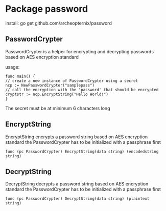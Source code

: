 # Package password

install:
 go get github.com/archeopternix/password

## PasswordCrypter
PasswordCrypter is a helper for encrypting and decrypting passwords based on
AES encryption standard

usage:
```
func main() {
// create a new instance of PasswordCrypter using a secret
ncp := NewPasswordCrypter("samplepass")
// call the encryption with the 'password' that should be encrypted
cryptstr := ncp.EncryptString("Hello World!")
}
```

The secret must be at minimum 6 characters long

## EncryptString
EncryptString encrypts a password string based on AES encryption standard
the PasswordCrypter has to be initialized with a passphrase first
```
func (pc PasswordCrypter) EncryptString(data string) (encodedstring string)
```
	
## DecryptString
DecryptString decrypts a password string based on AES encryption standard
the PasswordCrypter has to be initialized with a passphrase first
```
func (pc PasswordCrypter) DecryptString(data string) (plaintext string) 
```

